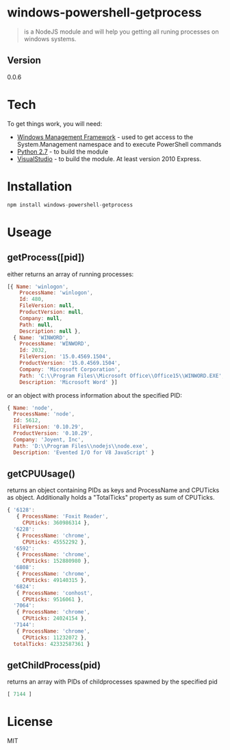 windows-powershell-getprocess
=========


> is a NodeJS module and will help you getting all  runing processes on windows systems.

Version
----

0.0.6

Tech
====

To get things work, you will need:

* [Windows Management Framework] - used to get access to the System.Management namespace and to execute PowerShell commands
* [Python 2.7] - to build the module
* [VisualStudio] - to build the module. At least version 2010 Express.


Installation
====

```javascript
npm install windows-powershell-getprocess
```


Useage
=====


getProcess([pid])
-----

either
returns an array of running processes:
```javascript
[{ Name: 'winlogon',
    ProcessName: 'winlogon',
    Id: 480,
    FileVersion: null,
    ProductVersion: null,
    Company: null,
    Path: null,
    Description: null },
  { Name: 'WINWORD',
    ProcessName: 'WINWORD',
    Id: 2032,
    FileVersion: '15.0.4569.1504',
    ProductVersion: '15.0.4569.1504',
    Company: 'Microsoft Corporation',
    Path: 'C:\\Program Files\\Microsoft Office\\Office15\\WINWORD.EXE',
    Description: 'Microsoft Word' }]
```
or an object with process information about the specified PID:
```javascript
{ Name: 'node',
  ProcessName: 'node',
  Id: 5612,
  FileVersion: '0.10.29',
  ProductVersion: '0.10.29',
  Company: 'Joyent, Inc',
  Path: 'D:\\Program Files\\nodejs\\node.exe',
  Description: 'Evented I/O for V8 JavaScript' }
```

getCPUUsage()
-----

returns an object containing PIDs as keys and ProcessName and CPUTicks as object.
Additionally holds a "TotalTicks" property as sum of CPUTicks.

```javascript
{ '6128':
   { ProcessName: 'Foxit Reader',
     CPUticks: 360986314 },
  '6228':
   { ProcessName: 'chrome',
     CPUticks: 45552292 },
  '6592':
   { ProcessName: 'chrome',
     CPUticks: 152880980 },
  '6808':
   { ProcessName: 'chrome',
     CPUticks: 49140315 },
  '6824':
   { ProcessName: 'conhost',
     CPUticks: 9516061 },
  '7064':
   { ProcessName: 'chrome',
     CPUticks: 24024154 },
  '7144':
   { ProcessName: 'chrome',
     CPUticks: 11232072 },
  totalTicks: 42332587361 }
```

getChildProcess(pid)
-----

returns an array with PIDs of childprocesses spawned by the specified pid
```javascript
[ 7144 ]
```

License
====

MIT

[Windows Management Framework]:http://www.microsoft.com/de-de/download/details.aspx?id=40855
[Python 2.7]:https://www.python.org/download/releases/2.7.6/
[VisualStudio]:http://www.microsoft.com/visualstudio/eng/downloads#d-2010-express
